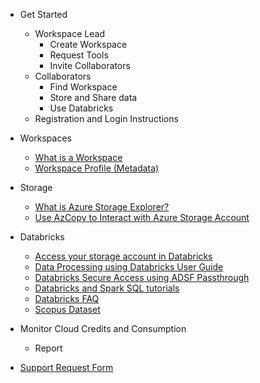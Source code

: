 - Get Started
  - Workspace Lead 
    - Create Workspace
    - Request Tools
    - Invite Collaborators
  - Collaborators
    - Find Workspace
    - Store and Share data
    - Use Databricks
   - Registration and Login Instructions

- Workspaces
  - [What is a Workspace](/UserGuide/Onboarding/Data-Project.md)
  - [Workspace Profile (Metadata)](/UserGuide/Metadata/Workspace_Profile.md)
  
- Storage
  - [What is Azure Storage Explorer?](/UserGuide/Storage/Datahub-AzureStorage.md)
  - [Use AzCopy to Interact with Azure Storage Account](/UserGuide/Storage/Use-AzCopy-to-Interact-with-Azure-Storage-Account.md)

- Databricks
  - [Access your storage account in Databricks](/UserGuide/Databricks/Access-your-storage-account-in-Databricks.md)
  - [Data Processing using Databricks User Guide](/UserGuide/Databricks/Data-Processing-using-Databricks---User-Guide.md)
  - [Databricks Secure Access using ADSF Passthrough](/UserGuide/Databricks/Databricks---Secure-Access-using-ADSF-Passthrough.md)
  - [Databricks and Spark SQL tutorials](/UserGuide/Databricks/Databricks-and-Spark-SQL-tutorials.md)
  - [Databricks FAQ](/UserGuide/Databricks/Databricks-FAQ.md)
  - [Scopus Dataset](/UserGuide/Databricks/Scopus-Dataset.md)

- Monitor Cloud Credits and Consumption
  - Report

- [Support Request Form](/UserGuide/FSDH-Support-Request-Form.md) 


